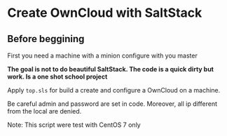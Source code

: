 # Create OwnCloud with SaltStack

## Before beggining
First you need a machine with a minion configure with you master

**The goal is not to do beautiful SaltStack. The code is a quick dirty but work. Is a one shot school project**

Apply `top.sls` for build a create and configure a OwnCloud on a machine.

Be careful admin and password are set in code. Moreover, all ip different from the local are denied.



Note: This script were test with CentOS 7 only
